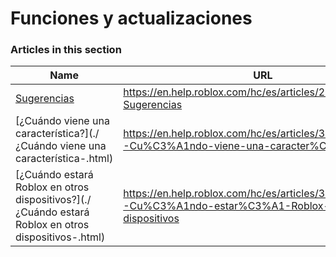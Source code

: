 # Funciones y actualizaciones  
### Articles in this section
Name|URL
-|-
[Sugerencias](./Sugerencias.html) |https://en.help.roblox.com/hc/es/articles/203312420-Sugerencias
[¿Cuándo viene una característica?](./¿Cuándo viene una característica-.html) |https://en.help.roblox.com/hc/es/articles/360000242266--Cu%C3%A1ndo-viene-una-caracter%C3%ADstica
[¿Cuándo estará Roblox en otros dispositivos?](./¿Cuándo estará Roblox en otros dispositivos-.html) |https://en.help.roblox.com/hc/es/articles/360000334546--Cu%C3%A1ndo-estar%C3%A1-Roblox-en-otros-dispositivos